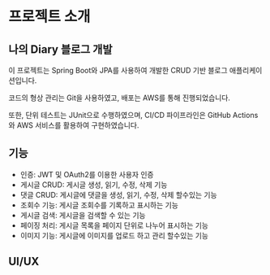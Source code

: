 # 프로젝트 소개
## 나의 Diary 블로그 개발
이 프로젝트는 Spring Boot와 JPA를 사용하여 개발한 CRUD 기반 블로그 애플리케이션입니다. 

코드의 형상 관리는 Git을 사용하였고, 배포는 AWS를 통해 진행되었습니다. 

또한, 단위 테스트는 JUnit으로 수행하였으며, CI/CD 파이프라인은 GitHub Actions와 AWS 서비스를 활용하여 구현하였습니다.

## 기능
- 인증: JWT 및 OAuth2를 이용한 사용자 인증
- 게시글 CRUD: 게시글 생성, 읽기, 수정, 삭제 기능
- 댓글 CRUD: 게시글에 댓글을 생성, 읽기, 수정, 삭제 할수있는 기능
- 조회수 기능: 게시글 조회수를 기록하고 표시하는 기능
- 게시글 검색: 게시글을 검색할 수 있는 기능
- 페이징 처리: 게시글 목록을 페이지 단위로 나누어 표시하는 기능
- 이미지 기능: 게시글에 이미지를 업로드 하고 관리 할수있는 기능
## UI/UX
